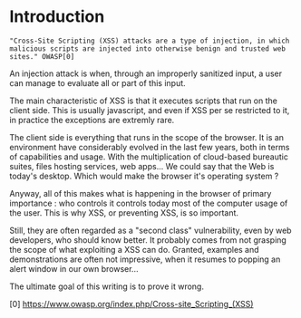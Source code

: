 Introduction
============

    "Cross-Site Scripting (XSS) attacks are a type of injection, in which malicious scripts are injected into otherwise benign and trusted web sites." OWASP[0]

An injection attack is when, through an improperly sanitized input, a user can manage to evaluate all or part of this input.

The main characteristic of XSS is that it executes scripts that run on the client side. This is usually javascript, and even if XSS per se restricted to it, in practice the exceptions are extremly rare.

The client side is everything that runs in the scope of the browser. It is an environment have considerably evolved in the last few years, both in terms of capabilities and usage. With the multiplication of cloud-based bureautic suites, files hosting services, web apps... We could say that the Web is today's desktop. Which would make the browser it's operating system ?

Anyway, all of this makes what is happening in the browser of primary importance : who controls it controls today most of the computer usage of the user. This is why XSS, or preventing XSS, is so important.

Still, they are often regarded as a "second class" vulnerability, even by web developers, who should know better. It probably comes from not grasping the scope of what exploiting a XSS can do. Granted, examples and demonstrations are often not impressive, when it resumes to popping an alert window in our own browser...

The ultimate goal of this writing is to prove it wrong.


[0] https://www.owasp.org/index.php/Cross-site_Scripting_(XSS)